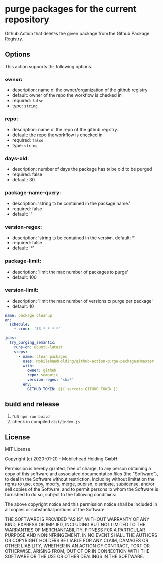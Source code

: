 # purge packages for the current repository

Github Action that deletes the given package from the Github Package Registry.

## Options

This action supports the following options.

### owner:

* description: name of the owner/organization of the github registry
* default: owner of the repo the workflow is checked in
* required: `false`
* type: `string`
  
### repo:

* description: name of the repo of the github registry. 
* default: the repo the workflow is checked in
* required: `false`
* type: `string`

### days-old:

* description: number of days the package has to be old to be purged
* required: false
* default: 30

### package-name-query:

* description: 'string to be contained in the package name.'
* required: false
* default: ''

### version-regex:

* description: 'string to be contained in the version. default: *'
* required: false
* default: '*'
  
### package-limit:

* description: 'limit the max number of packages to purge'
* default: 100
  
### version-limit:

* description: 'limit the max number of versions to purge per package'
* default: 10

```yaml
name: package cleanup
on:
  schedule:
    - cron:  '33 * * * *'

jobs:
  try_purging_semantic:
    runs-on: ubuntu-latest
    steps:
      - name: clean packages
        uses: MobileheadHolding/github-action-purge-packages@master
        with:
          owner: github
          repo: semantic
          version-regex: 'sha*'
        env:
          GITHUB_TOKEN: ${{ secrets.GITHUB_TOKEN }}
```

## build and release

1. run `npm run build`
2. check in compiled `dist/index.js`

## License ##

MIT License

Copyright (c) 2020-01-20 - Mobilehead Holding GmbH

Permission is hereby granted, free of charge, to any person obtaining a copy
of this software and associated documentation files (the "Software"), to deal
in the Software without restriction, including without limitation the rights
to use, copy, modify, merge, publish, distribute, sublicense, and/or sell
copies of the Software, and to permit persons to whom the Software is
furnished to do so, subject to the following conditions:

The above copyright notice and this permission notice shall be included in all
copies or substantial portions of the Software.

THE SOFTWARE IS PROVIDED "AS IS", WITHOUT WARRANTY OF ANY KIND, EXPRESS OR
IMPLIED, INCLUDING BUT NOT LIMITED TO THE WARRANTIES OF MERCHANTABILITY,
FITNESS FOR A PARTICULAR PURPOSE AND NONINFRINGEMENT. IN NO EVENT SHALL THE
AUTHORS OR COPYRIGHT HOLDERS BE LIABLE FOR ANY CLAIM, DAMAGES OR OTHER
LIABILITY, WHETHER IN AN ACTION OF CONTRACT, TORT OR OTHERWISE, ARISING FROM,
OUT OF OR IN CONNECTION WITH THE SOFTWARE OR THE USE OR OTHER DEALINGS IN THE
SOFTWARE.
